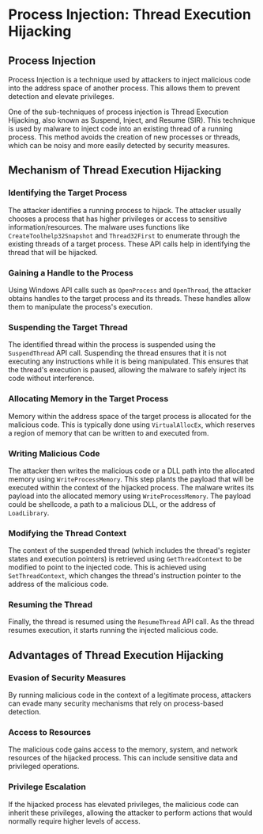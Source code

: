 # Process Injection: Thread Execution Hijacking

## Process Injection

Process Injection is a technique used by attackers to inject malicious code into the address space of another process. This allows them to prevent detection and elevate privileges.

One of the sub-techniques of process injection is Thread Execution Hijacking, also known as Suspend, Inject, and Resume (SIR). This technique is used by malware to inject code into an existing thread of a running process. This method avoids the creation of new processes or threads, which can be noisy and more easily detected by security measures.

## Mechanism of Thread Execution Hijacking

### Identifying the Target Process

The attacker identifies a running process to hijack. The attacker usually chooses a process that has higher privileges or access to sensitive information/resources. The malware uses functions like `CreateToolhelp32Snapshot` and `Thread32First` to enumerate through the existing threads of a target process. These API calls help in identifying the thread that will be hijacked.

### Gaining a Handle to the Process

Using Windows API calls such as `OpenProcess` and `OpenThread`, the attacker obtains handles to the target process and its threads. These handles allow them to manipulate the process's execution.

### Suspending the Target Thread

The identified thread within the process is suspended using the `SuspendThread` API call. Suspending the thread ensures that it is not executing any instructions while it is being manipulated. This ensures that the thread's execution is paused, allowing the malware to safely inject its code without interference.

### Allocating Memory in the Target Process

Memory within the address space of the target process is allocated for the malicious code. This is typically done using `VirtualAllocEx`, which reserves a region of memory that can be written to and executed from.

### Writing Malicious Code

The attacker then writes the malicious code or a DLL path into the allocated memory using `WriteProcessMemory`. This step plants the payload that will be executed within the context of the hijacked process. The malware writes its payload into the allocated memory using `WriteProcessMemory`. The payload could be shellcode, a path to a malicious DLL, or the address of `LoadLibrary`.

### Modifying the Thread Context

The context of the suspended thread (which includes the thread's register states and execution pointers) is retrieved using `GetThreadContext` to be modified to point to the injected code. This is achieved using `SetThreadContext`, which changes the thread's instruction pointer to the address of the malicious code.

### Resuming the Thread

Finally, the thread is resumed using the `ResumeThread` API call. As the thread resumes execution, it starts running the injected malicious code.

## Advantages of Thread Execution Hijacking

### Evasion of Security Measures

By running malicious code in the context of a legitimate process, attackers can evade many security mechanisms that rely on process-based detection.

### Access to Resources

The malicious code gains access to the memory, system, and network resources of the hijacked process. This can include sensitive data and privileged operations.

### Privilege Escalation

If the hijacked process has elevated privileges, the malicious code can inherit these privileges, allowing the attacker to perform actions that would normally require higher levels of access.
